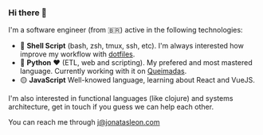 ### Hi there 👋

I'm a software engineer (from 🇧🇷) active in the following technologies:

 - 🐚 **Shell Script** (bash, zsh, tmux, ssh, etc). I'm always interested how improve my workflow with [dotfiles][dotfiles].
 - 🐍 **Python** ❤️ (ETL, web and scripting). My prefered and most mastered language. Currently working with it on [Queimadas][queimadas].
 - 🟡 **JavaScript** Well-knowed language, learning about React and VueJS.
 
 I'm also interested in functional languages (like clojure) and systems architecture, get in touch if you guess we can help each other.
 
 You can reach me through j@jonatasleon.com
 
 
 [dotfiles]: https://github.com/jonatasleon/dotfiles
 [queimadas]: https://github.com/queimadas
